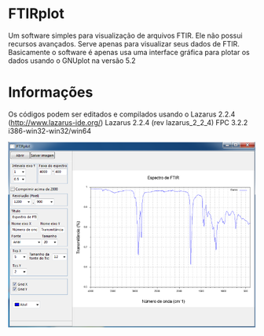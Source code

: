 # FTIRplot
Um software simples para visualização de arquivos FTIR. Ele não possui recursos avançados. Serve apenas para visualizar seus dados de FTIR. Basicamente o software é apenas usa uma interface gráfica para plotar os dados usando o GNUplot na versão 5.2

# Informações
Os códigos podem ser editados e compilados usando o Lazarus 2.2.4 (http://www.lazarus-ide.org/)
Lazarus 2.2.4 (rev lazarus_2_2_4) FPC 3.2.2 i386-win32-win32/win64


![Print](https://github.com/edivaldo-amaral/FTIRplot/blob/main/print.png)
